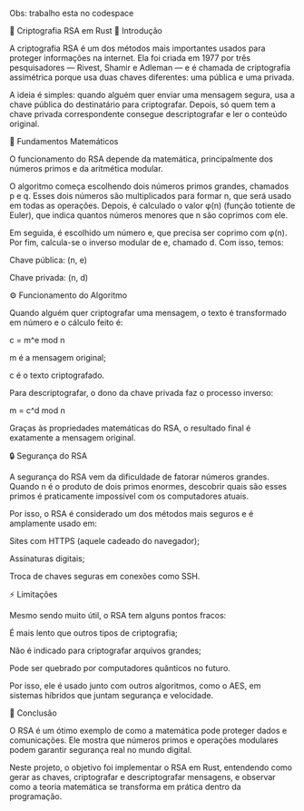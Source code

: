 Obs: trabalho esta no codespace


🔐 Criptografia RSA em Rust
🧩 Introdução

A criptografia RSA é um dos métodos mais importantes usados para proteger informações na internet. Ela foi criada em 1977 por três pesquisadores — Rivest, Shamir e Adleman — e é chamada de criptografia assimétrica porque usa duas chaves diferentes: uma pública e uma privada.

A ideia é simples: quando alguém quer enviar uma mensagem segura, usa a chave pública do destinatário para criptografar. Depois, só quem tem a chave privada correspondente consegue descriptografar e ler o conteúdo original.

🧮 Fundamentos Matemáticos

O funcionamento do RSA depende da matemática, principalmente dos números primos e da aritmética modular.

O algoritmo começa escolhendo dois números primos grandes, chamados p e q. Esses dois números são multiplicados para formar n, que será usado em todas as operações. Depois, é calculado o valor φ(n) (função totiente de Euler), que indica quantos números menores que n são coprimos com ele.

Em seguida, é escolhido um número e, que precisa ser coprimo com φ(n). Por fim, calcula-se o inverso modular de e, chamado d.
Com isso, temos:

Chave pública: (n, e)

Chave privada: (n, d)

⚙️ Funcionamento do Algoritmo

Quando alguém quer criptografar uma mensagem, o texto é transformado em número e o cálculo feito é:

c = m^e mod n

m é a mensagem original;

c é o texto criptografado.

Para descriptografar, o dono da chave privada faz o processo inverso:

m = c^d mod n

Graças às propriedades matemáticas do RSA, o resultado final é exatamente a mensagem original.

🔒 Segurança do RSA

A segurança do RSA vem da dificuldade de fatorar números grandes. Quando n é o produto de dois primos enormes, descobrir quais são esses primos é praticamente impossível com os computadores atuais.

Por isso, o RSA é considerado um dos métodos mais seguros e é amplamente usado em:

Sites com HTTPS (aquele cadeado do navegador);

Assinaturas digitais;

Troca de chaves seguras em conexões como SSH.

⚡ Limitações

Mesmo sendo muito útil, o RSA tem alguns pontos fracos:

É mais lento que outros tipos de criptografia;

Não é indicado para criptografar arquivos grandes;

Pode ser quebrado por computadores quânticos no futuro.

Por isso, ele é usado junto com outros algoritmos, como o AES, em sistemas híbridos que juntam segurança e velocidade.

🧠 Conclusão

O RSA é um ótimo exemplo de como a matemática pode proteger dados e comunicações. Ele mostra que números primos e operações modulares podem garantir segurança real no mundo digital.

Neste projeto, o objetivo foi implementar o RSA em Rust, entendendo como gerar as chaves, criptografar e descriptografar mensagens, e observar como a teoria matemática se transforma em prática dentro da programação.
